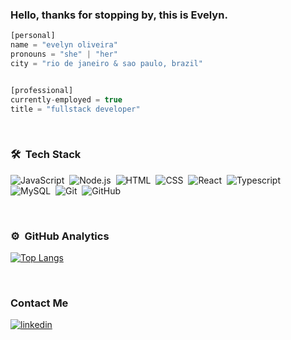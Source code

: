 ### Hello, thanks for stopping by, this is **Evelyn**.

```javascript
[personal]
name = "evelyn oliveira"
pronouns = "she" | "her"
city = "rio de janeiro & sao paulo, brazil"


[professional]
currently-employed = true
title = "fullstack developer"

```
<br>

### 🛠 &nbsp;Tech Stack

![JavaScript](https://img.shields.io/badge/-JavaScript-05122A?style=flat&logo=javascript)&nbsp;
![Node.js](https://img.shields.io/badge/-Node.js-05122A?style=flat&logo=node.js)&nbsp;
![HTML](https://img.shields.io/badge/-HTML-05122A?style=flat&logo=HTML5)&nbsp;
![CSS](https://img.shields.io/badge/-CSS-05122A?style=flat&logo=CSS3&logoColor=1572B6)&nbsp;
![React](https://img.shields.io/badge/-React-05122A?style=flat&logo=react)&nbsp;
![Typescript](https://img.shields.io/badge/-Typescript-05122A?style=flat&logo=typescript)&nbsp;
![MySQL](https://img.shields.io/badge/-MySQL-05122A?style=flat&logo=mysql)&nbsp;
![Git](https://img.shields.io/badge/-Git-05122A?style=flat&logo=git)&nbsp;
![GitHub](https://img.shields.io/badge/-GitHub-05122A?style=flat&logo=github)&nbsp;

<br>

### ⚙️ &nbsp;GitHub Analytics

  [![Top Langs](https://github-readme-stats.vercel.app/api/top-langs/?username=evelynoliv&theme=radical&show_icons=true)](https://github.com/eveynoliv/github-readme-stats)

<br>

### Contact Me
</a>
<a href="https://www.linkedin.com/in/evelynolives/" target="_blank">
  <img align="center" src="https://img.shields.io/badge/-evelynolives-05122A?style=flat&logo=linkedin" alt="linkedin"/>
</a>






